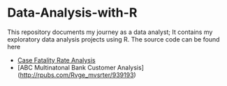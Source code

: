 # Data-Analysis-with-R
This repository documents my journey as a data analyst; It contains my exploratory data analysis projects using R. The source code can be found here

* [Case Fatality Rate Analysis](http://rpubs.com/Rvge_mvsrter/936603)
* [ABC Multinatonal Bank Customer Analysis] (http://rpubs.com/Rvge_mvsrter/939193)
